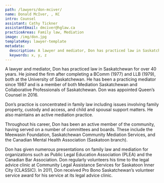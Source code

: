 ```yaml
---
path: /lawyers/don-mciver/
name: Donald McIver, , KC
intro: Counsel
assistant: Cathy Tickner
assistantEmail: dmciver@hglaw.ca
practiceAreas: Family law, Mediation
image: /img/don.jpg
templateKey: lawyer-template
metadata:
  description: A lawyer and mediator, Don has practiced law in Saskatchewan for over 40 years. He joined the firm after completing a BComm (1977) and LLB (1979), both at the University of Saskatchewan. He has been a practicing mediator since 1987 and is a member of both Mediation Saskatchewan and Collaborative Professionals of Saskatchewan. Don was appointed Queen’s Counsel in 2016.
  keywords: x, y, z
---
```

A lawyer and mediator, Don has practiced law in Saskatchewan for over 40 years. He joined the
firm after completing a BComm (1977) and LLB (1979), both at the University of Saskatchewan.
He has been a practicing mediator since 1987 and is a member of both Mediation Saskatchewan
and Collaborative Professionals of Saskatchewan. Don was appointed Queen’s Counsel in 2016.

Don’s practice is concentrated in family law including issues involving family property, custody
and access, and child and spousal support matters. He also maintains an active mediation
practice.

Throughout his career, Don has been an active member of the community, having served on a
number of committees and boards. These include the Meewasin Foundation, Saskatchewan
Community Mediation Services, and the Canadian Mental Health Association (Saskatoon
branch).

Don has given numerous presentations on family law and mediation for organizations such as Public Legal Education Association (PLEA) and the Canadian Bar Association. Don regularly volunteers his time to the legal advice clinic at Community Legal Assistance Services for Saskatoon Inner City (CLASSIC). In 2011, Don received Pro Bono Saskatchewan’s volunteer service award for his service at its legal advice clinic.

